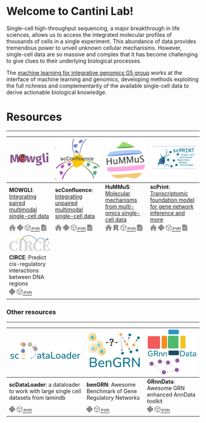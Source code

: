 # Welcome to Cantini Lab!


Single-cell high-throughput sequencing, a major breakthrough in life sciences, allows us to access the integrated molecular profiles of thousands of cells in a single experiment. This abundance of data provides tremendous power to unveil unknown cellular mechanisms. However, single-cell data are so massive and complex that it has become challenging to give clues to their underlying biological processes.

The [machine learning for integrative genomics G5 group](https://research.pasteur.fr/en/team/machine-learning-for-integrative-genomics/) works at the interface of machine learning and genomics, developing methods exploiting the full richness and complementarity of the available single-cell data to derive actionable biological knowledge.


# Resources

***
| [<img alt="Mowgli" src="https://github.com/cantinilab/.github/blob/main/profile/logos/mowgli.png" width="600"/>](https://github.com/cantinilab/Mowgli) | [<img alt="scConfluence" src="https://github.com/cantinilab/.github/blob/main/profile/logos/scconfluence.png" width="400"/>](https://github.com/cantinilab/scconfluence) | [<img alt="HuMMuS" src="https://github.com/cantinilab/.github/blob/main/profile/logos/hummus.png" heigth="20"/>](https://github.com/cantinilab/HuMMuS) | [<img alt="scPrint" src="https://github.com/cantinilab/.github/blob/main/profile/logos/scprint.png" width="500"/>](https://github.com/cantinilab/scPrint) |
| --- | --- | --- | --- |
| **MOWGLI**: [Integrating paired multimodal single-cell data](https://doi.org/10.1038/s41467-023-43019-2) | **scConfluence**: [Integrating unpaired multimodal single-cell data](https://doi.org/10.1038/s41467-024-51382-x) | **HuMMuS**: [Molecular mechanisms from multi-omics single-cell data](https://doi.org/10.1093/bioinformatics/btae143) | **scPrint**: [Transcriptomic foundation model for gene network inference and more](https://doi.org/10.1101/2024.07.29.605556) |
| [<img src="https://github.com/cantinilab/.github/blob/main/profile/logos/home.svg" height="16">](https://mowgli.readthedocs.io/en/latest/) [<img src="https://github.com/cantinilab/.github/blob/main/profile/logos/python.svg" height="16">](https://github.com/cantinilab/Mowgli) [<img src="https://github.com/cantinilab/.github/blob/main/profile/logos/package.svg" height="16"><sub><sup> PYPI</sup></sub>](https://pypi.org/project/mowgli/) [<img src="https://github.com/cantinilab/.github/blob/main/profile/logos/article.svg" height="16">](https://doi.org/10.1093/bioinformatics/btae143) | [<img src="https://github.com/cantinilab/.github/blob/main/profile/logos/home.svg" height="16">](scconfluence.rtfd.io) [<img src="https://github.com/cantinilab/.github/blob/main/profile/logos/python.svg" height="16">](https://github.com/cantinilab/scConfluence) [<img src="https://github.com/cantinilab/.github/blob/main/profile/logos/package.svg" height="16"><sub><sup> PYPI</sup></sub>](https://pypi.org/project/scconfluence/) [<img src="https://github.com/cantinilab/.github/blob/main/profile/logos/article.svg" height="16">](https://doi.org/10.1038/s41467-023-43019-2) | [<img src="https://github.com/cantinilab/.github/blob/main/profile/logos/home.svg" height="16">](https://cantinilab.github.io/HuMMuS/) [<img src="https://github.com/cantinilab/.github/blob/main/profile/logos/r.svg" height="16">](https://github.com/cantinilab/HuMMuS) [<img src="https://github.com/cantinilab/.github/blob/main/profile/logos/package.svg" height="16"><sub><sup> PYPI</sup></sub>](https://pypi.org/project/hummuspy/) [<img src="https://github.com/cantinilab/.github/blob/main/profile/logos/article.svg" height="16">](https://doi.org/10.1038/s41467-024-51382-x) | [<img src="https://github.com/cantinilab/.github/blob/main/profile/logos/home.svg" height="16">](https://www.jkobject.com/scPRINT/) [<img src="https://github.com/cantinilab/.github/blob/main/profile/logos/python.svg" height="16">](https://github.com/cantinilab/scPrint) [<img src="https://github.com/cantinilab/.github/blob/main/profile/logos/package.svg" height="16"><sub><sup> PYPI</sup></sub>](https://pypi.org/project/scprint/) [<img src="https://github.com/cantinilab/.github/blob/main/profile/logos/article.svg" height="16">](https://doi.org/10.1101/2024.07.29.605556) |
|[<img src="https://raw.githubusercontent.com/cantinilab/circe/main/logo_dark_theme.svg" width="600">](https://github.com/cantinilab/circe) |
| **CIRCE**: Predict cis-regulatory interactions between DNA regions |
|[<img src="https://github.com/cantinilab/.github/blob/main/profile/logos/python.svg" height="16">](https://github.com/cantinilab/circe) [<img src="https://github.com/cantinilab/.github/blob/main/profile/logos/package.svg" height="16"><sub><sup> PYPI</sup></sub>](https://pypi.org/project/circe-py/)

### Other resources
***
| [<img alt="scDataLoader" src="https://github.com/cantinilab/.github/blob/main/profile/logos/scdataloader.png" width="400"/>](https://github.com/jkobject/scdataloader) | [<img alt="benGRN" src="https://github.com/cantinilab/.github/blob/main/profile/logos/bengrn.png" width="200"/>](https://github.com/jkobject/bengrn) | [<img alt="GRnnData" src="https://github.com/cantinilab/.github/blob/main/profile/logos/grnndata.png" width="200"/>](https://github.com/cantinilab/grnndata) |
| --- | --- | --- |
| **scDataLoader**: a dataloader to work with large single cell datasets from lamindb | **benGRN**: Awesome Benchmark of Gene Regulatory Networks | **GRnnData**: Awesome GRN enhanced AnnData toolkit |
| [<img src="https://github.com/cantinilab/.github/blob/main/profile/logos/python.svg" height="16">](https://github.com/jkobject/scdataloader) [<img src="https://github.com/cantinilab/.github/blob/main/profile/logos/package.svg" height="16"><sub><sup> PYPI</sup></sub>](https://pypi.org/project/scdataloader/) | [<img src="https://github.com/cantinilab/.github/blob/main/profile/logos/python.svg" height="16">](https://github.com/jkobject/bengrn) [<img src="https://github.com/cantinilab/.github/blob/main/profile/logos/package.svg" height="16"><sub><sup> PYPI</sup></sub>](https://pypi.org/project/bengrn/) | [<img src="https://github.com/cantinilab/.github/blob/main/profile/logos/python.svg" height="16">](https://github.com/cantinilab/grnndata) [<img src="https://github.com/cantinilab/.github/blob/main/profile/logos/package.svg" height="16"><sub><sup> PYPI</sup></sub>](https://pypi.org/project/grnndata/) |
